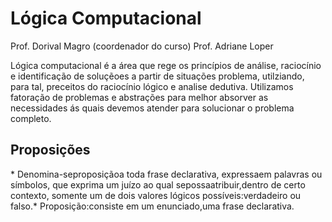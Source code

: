 <h1>Lógica Computacional</h1>
<p>
Prof. Dorival Magro (coordenador do curso)
Prof. Adriane Loper
<p>
Lógica computacional é a área que rege os princípios de análise, raciocínio e identificação de soluçẽoes a partir de situações problema, utilziando, para tal, preceitos do raciocínio lógico e analise dedutiva. Utilizamos fatoração de problemas e abstrações para melhor absorver as necessidades ás quais devemos atender para solucionar o problema completo.

<h2>Proposições</h2>
* Denomina-seproposiçãoa toda frase declarativa, expressaem palavras ou símbolos, que exprima um juízo ao qual sepossaatribuir,dentro de certo contexto, somente um de dois valores lógicos possíveis:verdadeiro ou falso.* Proposição:consiste em um enunciado,uma frase declarativa.

